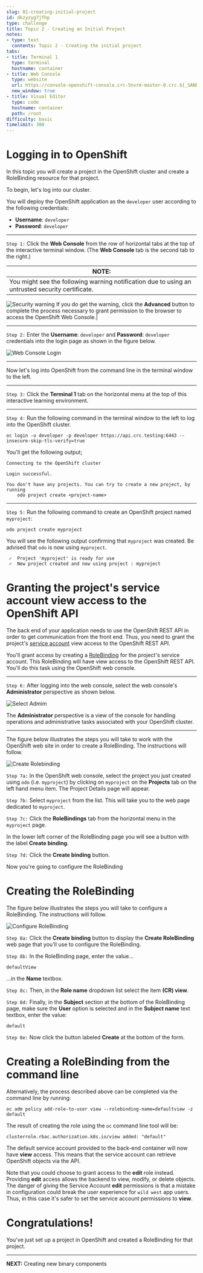 ```yaml
---
slug: 01-creating-initial-project
id: dkzyzyg7jfhp
type: challenge
title: Topic 2 - Creating an Initial Project
notes:
- type: text
  contents: Topic 2 - Creating the initial project
tabs:
- title: Terminal 1
  type: terminal
  hostname: container
- title: Web Console
  type: website
  url: https://console-openshift-console.crc-5nvrm-master-0.crc.${_SANDBOX_ID}.instruqt.io
  new_window: true
- title: Visual Editor
  type: code
  hostname: container
  path: /root
difficulty: basic
timelimit: 300
---
```

# Logging in to OpenShift

In this topic you will create a project in the OpenShift cluster and create a RoleBinding resource for that project.

To begin, let's log into our cluster.

You will deploy the OpenShift application as the `developer` user according to the following credentials:

* **Username**: `developer`
* **Password**: `developer`

----

`Step 1:` Click the **Web Console** from the row of horizontal tabs at the top of the interactive terminal window. (The **Web Console** tab is the second tab to the right.)

|NOTE:|
|----|
|You might see the following warning notification due to using an untrusted security certificate.
![Security warning](../assets/security_warning.png)
If you do get the warning, click the **Advanced** button to complete the process necessary to grant permission to the browser to access the OpenShift Web Console.|

----

`Step 2:`  Enter the **Username**: `developer` and **Password**: `developer` credentials into the login page as shown in the figure below.

![Web Console Login](../assets/web-console-login.png)

----
Now let's log into OpenShift from the command line in the terminal window to the left.

----

`Step 3:` Click the **Terminal 1** tab on the horizontal menu at the top of this interactive learning environment.

----

`Step 4:`  Run the following command in the terminal window to the left to log into the OpenShift cluster.

```
oc login -u developer -p developer https://api.crc.testing:6443 --insecure-skip-tls-verify=true
```

You'll get the following output;

```
Connecting to the OpenShift cluster

Login successful.

You don't have any projects. You can try to create a new project, by running
    odo project create <project-name>
```

----

`Step 5:` Run the following command to create an OpenShift project named `myproject`:

```
odo project create myproject
```

You will see the following output confirming that `myproject` was created. Be advised that `odo` is now using `myproject`.

```
 ✓  Project 'myproject' is ready for use
 ✓  New project created and now using project : myproject
```

# Granting the project's service account view access to the OpenShift API

The back end of your application needs to use the OpenShift REST API in order to get communication from the front end. Thus, you need to grant the project's [service account](https://docs.openshift.com/container-platform/4.8/authentication/understanding-and-creating-service-accounts.html) view access to the OpenShift REST API.

You'll grant access by creating a [RoleBinding](https://kubernetes.io/docs/reference/access-authn-authz/rbac/#rolebinding-and-clusterrolebinding) for the project's service account. This RoleBinding will have view access to the OpenShift REST API. You'll do this task using the OpenShift web console.

----

`Step 6:` After logging into the web console, select the web console's **Administrator** perspective as shown below.


![Select Admim](../assets/select-admin.png)

The **Administrator** perspective is a view of the console for handling operations and administrative tasks associated with your OpenShift cluster.

----

The figure below illustrates the steps you will take to work with the OpenShift web site in order to create a RoleBinding. The instructions will follow.

![Create Rolebinding](../assets/create-rolebinding.png)

`Step 7a:` In the OpenShift web console, select the project you just created using `odo` (i.e. `myproject`) by clicking on `myproject` on the **Projects** tab on the left hand menu item. The Project Details page will appear.

`Step 7b:` Select `myproject` from the list. This will take you to the web page dedicated to `myproject`.

`Step 7c:` Click the **RoleBindings** tab from the horizontal menu in the `myproject` page.

In the lower left corner of the RoleBinding page you will see a button with the label **Create binding**.

`Step 7d:` Click the **Create binding** button.

Now you're going to configure the RoleBinding

# Creating the RoleBinding

The figure below illustrates the steps you will take to configure a RoleBinding. The instructions will follow.

![Configure RoleBinding](../assets/config-rolebinding-01.png)

`Step 8a:` Click the **Create binding** button to display the **Create RoleBinding** web page that you'll use to configure the RoleBinding.

`Step 8b:` In the RoleBinding page, enter the value...

```
defaultView
```

...in the **Name** textbox.

`Step 8c:` Then, in the **Role name** dropdown list select the item **(CR) view**.

`Step 8d:` Finally, in the **Subject** section at the bottom of the RoleBinding page, make sure the **User** option is selected and in the **Subject name** text textbox, enter the value:

```
default
```

`Step 8e:` Now click the button labeled **Create** at the bottom of the form.


# Creating a RoleBinding from the command line

Alternatively, the process described above can be completed via the command line by running:

```
oc adm policy add-role-to-user view --rolebinding-name=defaultview -z default
```

The result of creating the role using the `oc` command line tool will be:

```
clusterrole.rbac.authorization.k8s.io/view added: "default"
```

The default service account provided to the back-end container will now have **view** access. This means that the service account can retrieve OpenShift objects via the API.

Note that you could choose to grant access to the **edit** role instead. Providing **edit** access allows the backend to view, modify, or delete objects. The danger of giving the Service Account **edit** permissions is that a mistake in configuration could break the user experience for `wild west` app users. Thus, in this case it's safer to set the service account permissions to **view**.

# Congratulations!
You've just set up a project in OpenShift and created a RoleBinding for that project.

----

**NEXT:** Creating new binary components
